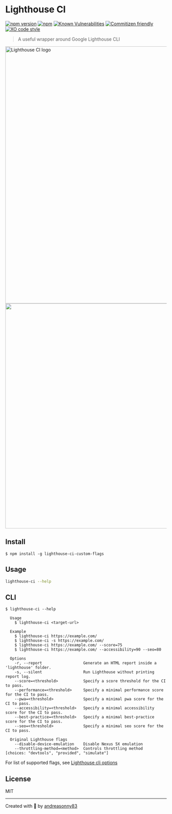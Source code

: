 # Lighthouse CI

[![npm version](https://badge.fury.io/js/lighthouse-ci-custom-flags.svg)](https://badge.fury.io/js/lighthouse-ci-custom-flags)
[![npm](https://img.shields.io/npm/dt/lighthouse-ci.svg)](https://www.npmjs.com/package/lighthouse-ci-custom-flags)
[![Known Vulnerabilities](https://snyk.io/test/github/andreasonny83/lighthouse-ci/badge.svg?targetFile=package.json)](https://snyk.io/test/github/andreasonny83/lighthouse-ci?targetFile=package.json)
[![Commitizen friendly](https://img.shields.io/badge/commitizen-friendly-brightgreen.svg)](http://commitizen.github.io/cz-cli/)
[![XO code style](https://img.shields.io/badge/code_style-XO-5ed9c7.svg)](https://github.com/xojs/xo)

> A useful wrapper around Google Lighthouse CLI

<img alt="Lighthouse CI logo" src="logo.png" width="800px">

<img src="lighthouse-cli.gif" width="700">

## Install

```
$ npm install -g lighthouse-ci-custom-flags
```

## Usage

```sh
lighthouse-ci --help
```

## CLI

```
$ lighthouse-ci --help

  Usage
    $ lighthouse-ci <target-url>

  Example
    $ lighthouse-ci https://example.com/
    $ lighthouse-ci -s https://example.com/
    $ lighthouse-ci https://example.com/ --score=75
    $ lighthouse-ci https://example.com/ --accessibility=90 --seo=80

  Options
    -r, --report                  Generate an HTML report inside a 'lighthouse' folder.
    -s, --silent                  Run Lighthouse without printing report log.
    --score=<threshold>           Specify a score threshold for the CI to pass.
    --performance=<threshold>     Specify a minimal performance score for the CI to pass.
    --pwa=<threshold>             Specify a minimal pwa score for the CI to pass.
    --accessibility=<threshold>   Specify a minimal accessibility score for the CI to pass.
    --best-practice=<threshold>   Specify a minimal best-practice score for the CI to pass.
    --seo=<threshold>             Specify a minimal seo score for the CI to pass.
  
  Original Lighthouse flags
    --disable-device-emulation    Disable Nexus 5X emulation
    --throttling-method=<method>  Controls throttling method         [choices: "devtools", "provided", "simulate"]
```
For list of supported flags, see [Lighthouse cli options](https://github.com/GoogleChrome/lighthouse#cli-options)

## License

MIT

---

Created with 🦄 by [andreasonny83](https://about.me/andreasonny83)
